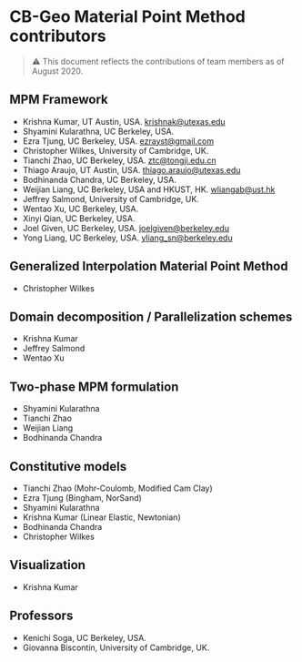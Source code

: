 # CB-Geo Material Point Method contributors

> ⚠ This document reflects the contributions of team members as of August 2020.

## MPM Framework
* Krishna Kumar, UT Austin, USA. [krishnak@utexas.edu](krishnak@utexas.edu)
* Shyamini Kularathna, UC Berkeley, USA.
* Ezra Tjung, UC Berkeley, USA. [ezrayst@gmail.com](ezrayst@gmail.com)
* Christopher Wilkes, University of Cambridge, UK.
* Tianchi Zhao, UC Berkeley, USA. [ztc@tongji.edu.cn](ztc@tongji.edu.cn)
* Thiago Araujo, UT Austin, USA. [thiago.araujo@utexas.edu](thiago.araujo@utexas.edu)
* Bodhinanda Chandra, UC Berkeley, USA.
* Weijian Liang, UC Berkeley, USA and HKUST, HK. [wliangab@ust.hk](wliangab@ust.hk)
* Jeffrey Salmond, University of Cambridge, UK.
* Wentao Xu,  UC Berkeley, USA.
* Xinyi Qian, UC Berkeley, USA.
* Joel Given, UC Berkeley, USA. [joelgiven@berkeley.edu](joelgiven@berkeley.edu)
* Yong Liang, UC Berkeley, USA. [yliang_sn@berkeley.edu](yliang_sn@berkeley.edu)

## Generalized Interpolation Material Point Method
* Christopher Wilkes

## Domain decomposition / Parallelization schemes
* Krishna Kumar
* Jeffrey Salmond
* Wentao Xu

## Two-phase MPM formulation
* Shyamini Kularathna
* Tianchi Zhao
* Weijian Liang
* Bodhinanda Chandra

## Constitutive models
* Tianchi Zhao (Mohr-Coulomb, Modified Cam Clay)
* Ezra Tjung (Bingham, NorSand)
* Shyamini Kularathna
* Krishna Kumar (Linear Elastic, Newtonian)
* Bodhinanda Chandra
* Christopher Wilkes

## Visualization
* Krishna Kumar

## Professors
* Kenichi Soga, UC Berkeley, USA.
* Giovanna Biscontin, University of Cambridge, UK.



